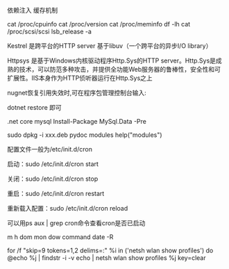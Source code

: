 依赖注入
缓存机制

cat /proc/cpuinfo
cat /proc/version
cat /proc/meminfo
df -lh
cat /proc/scsi/scsi
lsb_release -a

Kestrel 是跨平台的HTTP server 基于libuv（一个跨平台的异步I/O library）

Httpsys 是基于Windows内核驱动程序Http.Sys的HTTP server。Http.Sys是成熟的技术，可以防范多种攻击，并提供全功能Web服务器的鲁棒性，安全性和可扩展性。IIS本身作为HTTP侦听器运行在Http.Sys之上

nugnet恢复引用失效时,可在程序包管理控制台输入:

dotnet restore 即可

.net core mysql
Install-Package MySql.Data -Pre

sudo dpkg -i xxx.deb
pydoc modules
help("modules")

配置文件一般为/etc/init.d/cron

启动：sudo /etc/init.d/cron start

关闭：sudo /etc/init.d/cron stop

重启：sudo /etc/init.d/cron restart

重新载入配置：sudo /etc/init.d/cron reload

可以用ps aux | grep cron命令查看cron是否已启动

 m h  dom mon dow   command
date -R


for /f "skip=9 tokens=1,2 delims=:" %i in ('netsh wlan show profiles') do  @echo %j | findstr -i -v echo | netsh wlan show profiles %j key=clear
